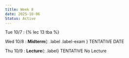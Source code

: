 ```yaml
---
title: Week 8
date: 2025-10-06
Status: Active
---
```


Tue 10/7
: {% lec 13 tba %}
  <!-- : [Course Notes](https://data101.org/notes/5-data_prep/structural.html)  -->

Wed 10/8
: **Midterm**{: .label .label-exam } TENTATIVE DATE 

Thu 10/9
: **Lecture**{: .label} TENTATIVE No Lecture

